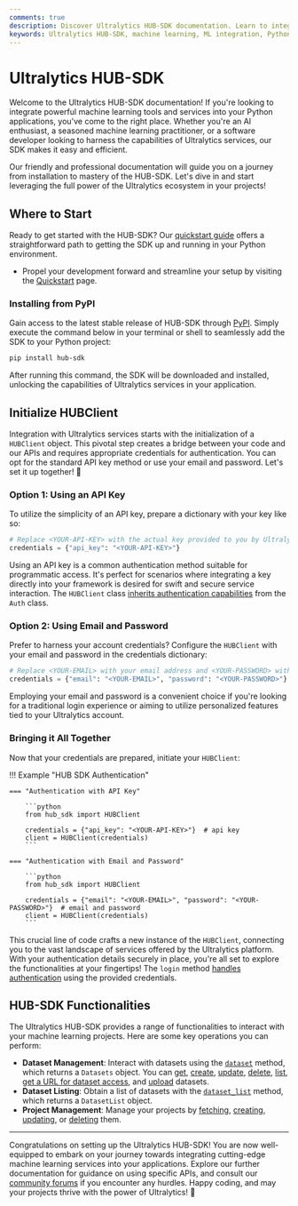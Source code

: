```yaml
---
comments: true
description: Discover Ultralytics HUB-SDK documentation. Learn to integrate machine learning tools and services into your Python applications. Quickstart guide, installation & more!
keywords: Ultralytics HUB-SDK, machine learning, ML integration, Python SDK, AI tools, HUBClient, API, install HUB-SDK, Ultralytics services
---
```


# Ultralytics HUB-SDK

Welcome to the Ultralytics HUB-SDK documentation! If you're looking to integrate powerful machine learning tools and services into your Python applications, you've come to the right place. Whether you're an AI enthusiast, a seasoned machine learning practitioner, or a software developer looking to harness the capabilities of Ultralytics services, our SDK makes it easy and efficient.

Our friendly and professional documentation will guide you on a journey from installation to mastery of the HUB-SDK. Let's dive in and start leveraging the full power of the Ultralytics ecosystem in your projects!

## Where to Start

Ready to get started with the HUB-SDK? Our [quickstart guide](quickstart.md) offers a straightforward path to getting the SDK up and running in your Python environment.

- Propel your development forward and streamline your setup by visiting the [Quickstart](quickstart.md) page.

### Installing from PyPI

Gain access to the latest stable release of HUB-SDK through [PyPI](https://pypi.org/project/hub-sdk/). Simply execute the command below in your terminal or shell to seamlessly add the SDK to your Python project:

```bash
pip install hub-sdk
```

After running this command, the SDK will be downloaded and installed, unlocking the capabilities of Ultralytics services in your application.

## Initialize HUBClient

Integration with Ultralytics services starts with the initialization of a `HUBClient` object. This pivotal step creates a bridge between your code and our APIs and requires appropriate credentials for authentication. You can opt for the standard API key method or use your email and password. Let's set it up together! 🚀

### Option 1: Using an API Key

To utilize the simplicity of an API key, prepare a dictionary with your key like so:

```python
# Replace <YOUR-API-KEY> with the actual key provided to you by Ultralytics.
credentials = {"api_key": "<YOUR-API-KEY>"}
```

Using an API key is a common authentication method suitable for programmatic access. It's perfect for scenarios where integrating a key directly into your framework is desired for swift and secure service interaction. The `HUBClient` class [inherits authentication capabilities](https://docs.ultralytics.com/hub/sdk/reference/hub_client/) from the `Auth` class.

### Option 2: Using Email and Password

Prefer to harness your account credentials? Configure the `HUBClient` with your email and password in the credentials dictionary:

```python
# Replace <YOUR-EMAIL> with your email address and <YOUR-PASSWORD> with your password.
credentials = {"email": "<YOUR-EMAIL>", "password": "<YOUR-PASSWORD>"}
```

Employing your email and password is a convenient choice if you're looking for a traditional login experience or aiming to utilize personalized features tied to your Ultralytics account.

### Bringing it All Together

Now that your credentials are prepared, initiate your `HUBClient`:

!!! Example "HUB SDK Authentication"

    === "Authentication with API Key"

        ```python
        from hub_sdk import HUBClient

        credentials = {"api_key": "<YOUR-API-KEY>"}  # api key
        client = HUBClient(credentials)
        ```

    === "Authentication with Email and Password"

        ```python
        from hub_sdk import HUBClient

        credentials = {"email": "<YOUR-EMAIL>", "password": "<YOUR-PASSWORD>"}  # email and password
        client = HUBClient(credentials)
        ```

This crucial line of code crafts a new instance of the `HUBClient`, connecting you to the vast landscape of services offered by the Ultralytics platform. With your authentication details securely in place, you're all set to explore the functionalities at your fingertips! The `login` method [handles authentication](https://docs.ultralytics.com/hub/sdk/reference/hub_client/#login) using the provided credentials.

## HUB-SDK Functionalities

The Ultralytics HUB-SDK provides a range of functionalities to interact with your machine learning projects. Here are some key operations you can perform:

- **Dataset Management**: Interact with datasets using the [`dataset`](https://docs.ultralytics.com/hub/sdk/reference/hub_client/#dataset) method, which returns a `Datasets` object. You can [get](https://docs.ultralytics.com/hub/sdk/dataset/#get-a-dataset-by-id), [create](https://docs.ultralytics.com/hub/sdk/dataset/#create-a-dataset), [update](https://docs.ultralytics.com/hub/sdk/dataset/#update-a-dataset), [delete](https://docs.ultralytics.com/hub/sdk/dataset/#delete-a-dataset), [list](https://docs.ultralytics.com/hub/sdk/dataset/#list-datasets), [get a URL for dataset access](https://docs.ultralytics.com/hub/sdk/dataset/#get-url-from-storage), and [upload](https://docs.ultralytics.com/hub/sdk/dataset/#upload-dataset) datasets.
- **Dataset Listing**: Obtain a list of datasets with the [`dataset_list`](https://docs.ultralytics.com/hub/sdk/reference/hub_client/#dataset_list) method, which returns a `DatasetList` object.
- **Project Management**: Manage your projects by [fetching](https://docs.ultralytics.com/hub/sdk/project/#fetch-a-project-by-id), [creating](https://docs.ultralytics.com/hub/sdk/project/#create-a-new-project), [updating](https://docs.ultralytics.com/hub/sdk/project/#update-existing-project), or [deleting](https://docs.ultralytics.com/hub/sdk/project/#delete-a-project) them.

---

Congratulations on setting up the Ultralytics HUB-SDK! You are now well-equipped to embark on your journey towards integrating cutting-edge machine learning services into your applications. Explore our further documentation for guidance on using specific APIs, and consult our [community forums](https://community.ultralytics.com/) if you encounter any hurdles. Happy coding, and may your projects thrive with the power of Ultralytics! 🌟

